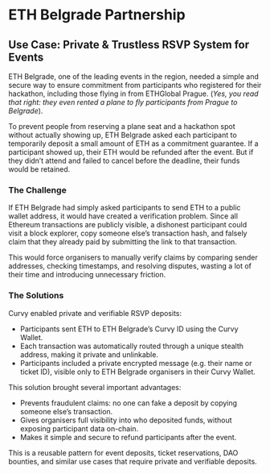 # ETH Belgrade Partnership 

## Use Case: Private & Trustless RSVP System for Events

ETH Belgrade, one of the leading events in the region, needed a simple and secure way to ensure commitment from participants who registered for their hackathon, including those flying in from ETHGlobal Prague.
(*Yes, you read that right: they even rented a plane to fly participants from Prague to Belgrade*).

To prevent people from reserving a plane seat and a hackathon spot without actually showing up, ETH Belgrade asked each participant to temporarily deposit a small amount of ETH as a commitment guarantee. If a participant showed up, their ETH would be refunded after the event. But if they didn’t attend and failed to cancel before the deadline, their funds would be retained.

### The Challenge

If ETH Belgrade had simply asked participants to send ETH to a public wallet address, it would have created a verification problem.
Since all Ethereum transactions are publicly visible, a dishonest participant could visit a block explorer, copy someone else’s transaction hash, and falsely claim that they already paid by submitting the link to that transaction.

This would force organisers to manually verify claims by comparing sender addresses, checking timestamps, and resolving disputes, wasting a lot of their time and introducing unnecessary friction.

### The Solutions

Curvy enabled private and verifiable RSVP deposits:

- Participants sent ETH to ETH Belgrade’s Curvy ID using the Curvy Wallet.
- Each transaction was automatically routed through a unique stealth address, making it private and unlinkable.
- Participants included a private encrypted message (e.g. their name or ticket ID), visible only to ETH Belgrade organisers in their Curvy Wallet.

This solution brought several important advantages:
- Prevents fraudulent claims: no one can fake a deposit by copying someone else’s transaction.
- Gives organisers full visibility into who deposited funds, without exposing participant data on-chain.
- Makes it simple and secure to refund participants after the event.

This is a reusable pattern for event deposits, ticket reservations, DAO bounties, and similar use cases that require private and verifiable deposits.
